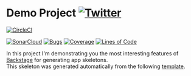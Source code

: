 #  Demo Project [![Twitter](https://img.shields.io/twitter/follow/axs.svg?style=social&logo=twitter&label=Follow%20Me)](https://x.com/axs)

[![CircleCI](https://circleci.com/gh/axs/sample-spring-boot-apps.svg?style=svg)](https://circleci.com/gh/axs/sample-spring-boot-apps)

[![SonarCloud](https://sonarcloud.io/images/project_badges/sonarcloud-black.svg)](https://sonarcloud.io/dashboard?id=axs_sample-spring-boot-apps)
[![Bugs](https://sonarcloud.io/api/project_badges/measure?project=axs_sample-spring-boot-apps&metric=bugs)](https://sonarcloud.io/dashboard?id=axs_sample-spring-boot-apps)
[![Coverage](https://sonarcloud.io/api/project_badges/measure?project=axs_sample-spring-boot-apps&metric=coverage)](https://sonarcloud.io/dashboard?id=axs_sample-spring-boot-apps)
[![Lines of Code](https://sonarcloud.io/api/project_badges/measure?project=axs_sample-spring-boot-apps&metric=ncloc)](https://sonarcloud.io/dashboard?id=axs_sample-spring-boot-apps)

In this project I'm demonstrating you the most interesting features of [Backstage](https://backstage.io/) for generating app skeletons. \
This skeleton was generated automatically from the following [template](https://github.com/ValeryAsah/backstage-templates/blob/master/templates/spring-boot-basic/template.yaml).